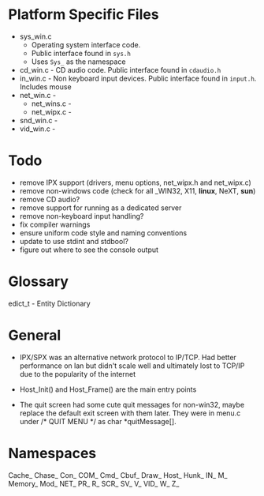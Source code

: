 # Platform Specific Files

* sys_win.c 
    - Operating system interface code. 
    - Public interface found in `sys.h`
    - Uses `Sys_` as the namespace
* cd_win.c - CD audio code. Public interface found in `cdaudio.h`
* in_win.c - Non keyboard input devices. Public interface found in `input.h`. Includes mouse
* net_win.c -
    * net_wins.c -
    * net_wipx.c -
* snd_win.c - 
* vid_win.c - 

# Todo

- remove IPX support (drivers, menu options, net_wipx.h and net_wipx.c)
- remove non-windows code (check for all _WIN32, X11, __linux__, NeXT, __sun__)
- remove CD audio?
- remove support for running as a dedicated server
- remove non-keyboard input handling?
- fix compiler warnings
- ensure uniform code style and naming conventions
- update to use stdint and stdbool?
- figure out where to see the console output

# Glossary

edict_t - Entity Dictionary

# General

* IPX/SPX was an alternative network protocol to IP/TCP. Had better performance on lan but didn't scale well and ultimately lost to TCP/IP due to the popularity of the internet

* Host_Init() and Host_Frame() are the main entry points

* The quit screen had some cute quit messages for non-win32, maybe replace the default exit screen with them later. They were in menu.c under /* QUIT MENU */ as char *quitMessage[].

# Namespaces

Cache_
Chase_
Con_
COM_
Cmd_
Cbuf_
Draw_
Host_
Hunk_
IN_
M_
Memory_ 
Mod_
NET_
PR_
R_
SCR_
SV_
V_
VID_
W_
Z_